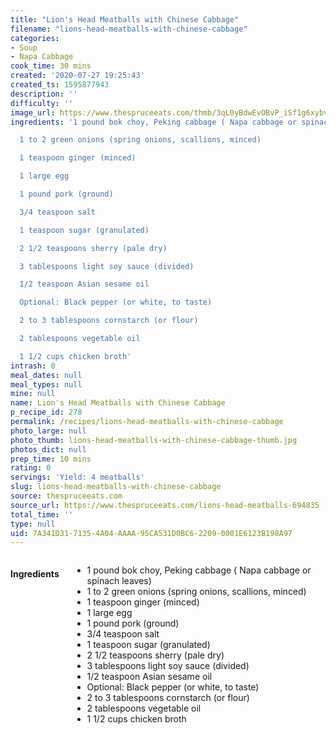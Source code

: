 ```yaml
---
title: "Lion's Head Meatballs with Chinese Cabbage"
filename: "lions-head-meatballs-with-chinese-cabbage"
categories:
- Soup
- Napa Cabbage
cook_time: 30 mins
created: '2020-07-27 19:25:43'
created_ts: 1595877943
description: ''
difficulty: ''
image_url: https://www.thespruceeats.com/thmb/3qL0yBdwEvOBvP_iSf1g6xybv_M=/960x0/filters:no_upscale():max_bytes(150000):strip_icc()/GettyImages-469503583-e179f0d618994c59810613d114030437.jpg
ingredients: '1 pound bok choy, Peking cabbage ( Napa cabbage or spinach leaves)

  1 to 2 green onions (spring onions, scallions, minced)

  1 teaspoon ginger (minced)

  1 large egg

  1 pound pork (ground)

  3/4 teaspoon salt

  1 teaspoon sugar (granulated)

  2 1/2 teaspoons sherry (pale dry)

  3 tablespoons light soy sauce (divided)

  1/2 teaspoon Asian sesame oil

  Optional: Black pepper (or white, to taste)

  2 to 3 tablespoons cornstarch (or flour)

  2 tablespoons vegetable oil

  1 1/2 cups chicken broth'
intrash: 0
meal_dates: null
meal_types: null
mine: null
name: Lion's Head Meatballs with Chinese Cabbage
p_recipe_id: 278
permalink: /recipes/lions-head-meatballs-with-chinese-cabbage
photo_large: null
photo_thumb: lions-head-meatballs-with-chinese-cabbage-thumb.jpg
photos_dict: null
prep_time: 10 mins
rating: 0
servings: 'Yield: 4 meatballs'
slug: lions-head-meatballs-with-chinese-cabbage
source: thespruceeats.com
source_url: https://www.thespruceeats.com/lions-head-meatballs-694835
total_time: ''
type: null
uid: 7A341D31-7135-4A04-AAAA-95CA531D0BC6-2209-0001E6123B198A97
---
```

<div class="large-8 medium-7 columns" id="writeup">	</div><!-- #writeup -->
</div><!-- #row-one -->
<div class="row" id="row-two">	<div class="medium-4 small-5 columns" id="ingredients"><h4>Ingredients</h4><div class="box box-ingredients content"><ul>
<li>1 pound bok choy, Peking cabbage ( Napa cabbage or spinach leaves)</li>
<li>1 to 2 green onions (spring onions, scallions, minced)</li>
<li>1 teaspoon ginger (minced)</li>
<li>1 large egg</li>
<li>1 pound pork (ground)</li>
<li>3/4 teaspoon salt</li>
<li>1 teaspoon sugar (granulated)</li>
<li>2 1/2 teaspoons sherry (pale dry)</li>
<li>3 tablespoons light soy sauce (divided)</li>
<li>1/2 teaspoon Asian sesame oil</li>
<li>Optional: Black pepper (or white, to taste)</li>
<li>2 to 3 tablespoons cornstarch (or flour)</li>
<li>2 tablespoons vegetable oil</li>
<li>1 1/2 cups chicken broth</li>
</ul>
</div>	</div>	<div class="medium-6 small-7 columns" id="directions">	</div>